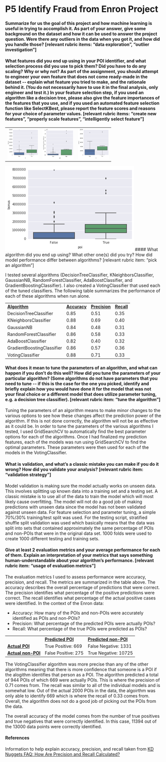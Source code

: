 P5 Identify Fraud from Enron Project
==============


#### Summarize for us the goal of this project and how machine learning is useful in trying to accomplish it. As part of your answer, give some background on the dataset and how it can be used to answer the project question. Were there any outliers in the data when you got it, and how did you handle those?  [relevant rubric items: “data exploration”, “outlier investigation”]

#### What features did you end up using in your POI identifier, and what selection process did you use to pick them? Did you have to do any scaling? Why or why not? As part of the assignment, you should attempt to engineer your own feature that does not come ready-made in the dataset -- explain what feature you tried to make, and the rationale behind it. (You do not necessarily have to use it in the final analysis, only engineer and test it.) In your feature selection step, if you used an algorithm like a decision tree, please also give the feature importances of the features that you use, and if you used an automated feature selection function like SelectKBest, please report the feature scores and reasons for your choice of parameter values.  [relevant rubric items: “create new features”, “properly scale features”, “intelligently select feature”]
<table>
<tr>
<td><img src="/final_project/exploratory/output_7_0.png" height="100" width="100">
</td>
<td><img src="/final_project/exploratory/output_7_4.png" height="100" width="100">
</td>
<td><img src="/final_project/exploratory/output_7_14.png" height="100" width="100">
</td>
</tr>
</table>
<img src="/final_project/exploratory/output_7_0.png">
#### What algorithm did you end up using? What other one(s) did you try? How did model performance differ between algorithms?  [relevant rubric item: “pick an algorithm”]

I tested several algorithms (DecisionTreeClassifier, KNeighborsClassifier, GaussianNB, RandomForestClassifier, AdaBoostClassifier, and GradientBoostingClassifier).  I also created a VotingClassifier that used each of the tuned classifiers.  The following table summarizes the performance of each of these algorithms when run alone.
<table>
<tr>
<td><b><u>Algorithm</u></b>
</td>
<td><b><u>Accuracy</u></b>
</td>
<td><b><u>Precision</u></b>
</td>
<td><b><u>Recall</u></b>
</td>
</tr>
<tr>
<td>DecisionTreeClassifier
</td>
<td>0.85
</td>
<td>0.51
</td>
<td>0.35
</td>
</tr>
<tr>
<td>KNeighborsClassifier
</td>
<td>0.88
</td>
<td>0.69
</td>
<td>0.40
</td>
</tr>
<td>GaussianNB
</td>
<td>0.84
</td>
<td>0.48
</td>
<td>0.31
</td>
</tr>
<tr>
<td>RandomForestClassifier
</td>
<td>0.86
</td>
<td>0.58
</td>
<td>0.33
</td>
</tr>
<tr>
<td>AdaBoostClassifier
</td>
<td>0.82
</td>
<td>0.40
</td>
<td>0.32
</td>
</tr>
<tr>
<td>GradientBoostingClassifier
</td>
<td>0.86
</td>
<td>0.57
</td>
<td>0.36
</td>
</tr>
<tr>
<td>VotingClassifier
</td>
<td>0.88
</td>
<td>0.71
</td>
<td>0.33
</td>
</tr>
</table>


#### What does it mean to tune the parameters of an algorithm, and what can happen if you don’t do this well?  How did you tune the parameters of your particular algorithm? (Some algorithms do not have parameters that you need to tune -- if this is the case for the one you picked, identify and briefly explain how you would have done it for the model that was not your final choice or a different model that does utilize parameter tuning, e.g. a decision tree classifier).  [relevant rubric item: “tune the algorithm”]

Tuning the parameters of an algorithm means to make minor changes to the various options to see how these changes affect the prediction power of the algorithm.  If this is not done correctly, the algorithm will not be as effective as it could be.  In order to tune the parameters of the various algorithms I tested, I used GridSearchCV to automatically find the best parameter options for each of the algorithms.  Once I had finalized my prediction features, each of the models was run using GridSearchCV to find the optimal parameters.  These parameters were then used for each of the models in the VotingClassifier.

#### What is validation, and what’s a classic mistake you can make if you do it wrong? How did you validate your analysis?  [relevant rubric item: “validation strategy”]

Model validation is making sure the model actually works on unseen data.  This involves splitting up known data into a training set and a testing set.  A classic mistake is to use all of the data to train the model which will most likely cause overfitting.  The model will not do a good job of making predictions with unseen data since the model has not been validated against unseen data.  For feature selection and parameter tuning, a simple 70%/30% training/test split was used.  For the testing script, stratified shuffle split validation was used which basically means that the data was split into sets that contained approximately the same percentage of POIs and non-POIs that were in the original data set.  1000 folds were used to create 1000 different testing and training sets.

#### Give at least 2 evaluation metrics and your average performance for each of them.  Explain an interpretation of your metrics that says something human-understandable about your algorithm’s performance. [relevant rubric item: “usage of evaluation metrics”]

The evaluation metrics I used to assess performance were accuracy, precision, and recall.  The metrics are summarized in the table above.  The accuracy describes the overall percentage of predictions that were correct.  The precision identifies what percentage of the positive predictions were correct.  The recall identifies what percentage of the actual positive cases were identified. In the context of the Enron data:

* Accuracy: How many of the POIs and non-POIs were accurately identified as POIs and non-POIs?
* Precision: What percentage of the predicted POIs were actually POIs?
* Recall: What percentage of the true POIs were predicted as POIs?

<table>
<tr>
<td>
</td>
<td><b><u>Predicted POI</u></b> 
</td>
<td><b><u>Predicted non-POI</u></b>
</td>
</tr>
<tr>
<td><b><u>Actual POI</u></b>
</td>
<td>True Positive: 669
</td>
<td>False Negative: 1331
</td>
</tr>
<tr>
<td><b><u>Actual non-POI</u></b>
</td>
<td>False Positive: 275
</td>
<td>True Negative: 10725
</td>
</tr>
</table>

The VotingClassifier algorithm was more precise than any of the other
algorithms meaning that there is more confidence that someone is a POI if
the alogithm identifies that person as a POI.  The algorithm predicted a total of 944 POIs of which 669 were actually POIs. This is where the precision of 0.71 comes from.  The recall was similar to all
of the individual models and is somewhat low.  Out of the actual 2000 POIs in the data, the algoirthm was only able to identify 669 which is where the recall of 0.33 comes from.  Overall, the algorithm does not
do a good job of picking out the POIs from the data.

The overall accuracy of the model comes from the number of true positives and true negatives that were correctly identified.  In this case, 11394 out of the 13000 data points were correctly identified.

#### References
Information to help explain accuracy, precision, and recall taken from 
<a href="http://www.kdnuggets.com/faq/precision-recall.html" target="blank">KD Nuggets
FAQ: How Are Precision and Recall Calculated?</a>